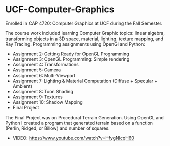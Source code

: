 # UCF-Computer-Graphics
Enrolled in CAP 4720: Computer Graphics at UCF during the Fall Semester.

The course work included learning Computer Graphic topics: linear algebra, transforming objects in a 3D space, material, lighting, texture mapping, and Ray Tracing. Programming assignments using OpenGl and Python:
- Assignment 2: Getting Ready for OpenGL Programming
- Assignment 3: OpenGL Programming: Simple rendering
- Assignment 4: Transformations
- Assignment 5: Camera
- Assignment 6: Multi-Viewport
- Assignment 7: Lighting & Material Computation (Diffuse + Specular + Ambient)
- Assignment 8: Toon Shading
- Assignment 9: Textures
- Assignment 10: Shadow Mapping
- Final Project

The Final Project was on Procedural Terrain Generation. Using OpenGL and Python I created a program that generated  terrain based on a function (Perlin, Ridged, or Billow) and number of squares. 
- VIDEO: https://www.youtube.com/watch?v=HfygNIcqH60
